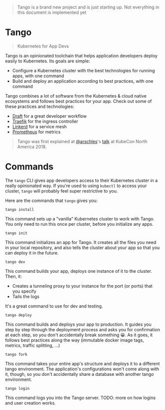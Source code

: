 >Tango is a brand new project and is just starting up. Not everything in this document is implemented yet

# Tango

>Kubernetes for App Devs

Tango is an opinionated toolchain that helps application developers deploy easily to Kubernetes. Its goals are simple:

- Configure a Kubernetes cluster with the best technologies for running apps, with one command
- Build and deploy an application according to best practices, with one command

Tango combines a lot of software from the Kubernetes & cloud native ecosystems and follows best practices for your app. Check out some of these practices and technologies:

- [Draft](https://draft.sh) for a great developer workflow
- [Traefik](https://traefik.io/) for the ingress controller
- [Linkerd](https://linkerd.io/) for a service mesh
- [Prometheus](https://prometheus.io/) for metrics

>Tango was first explained at [@arschles](https://twitter.com/arschles)'s [talk](https://arschles.com/kubecon2018) at KubeCon North America 2018.

# Commands

The `tango` CLI gives app developers access to their Kubernetes cluster in a really opinionated way. If you're used to using `kubectl` to access your cluster, `tango` will probably feel super restrictive to you.

Here are the commands that `tango` gives you:

```console
tango install
```

This command sets up a "vanilla" Kubernetes cluster to work with Tango. You only need to run this once per cluster, before you initialize any apps.

```console
tango init
```

This command initializes an app for Tango. It creates all the files you need in your local repository, and also tells the cluster about your app so that you can deploy it in the future.

```console
tango dev
```

This command builds your app, deploys one instance of it to the cluster. Then, it:

- Creates a tunneling proxy to your instance for the port (or ports) that you specify
- Tails the logs

It's a great command to use for dev and testing.

```console
tango deploy
```

This command builds and deploys your app to production. It guides you step by step through the deployment process and asks you for confirmation at each step, so you don't accidentally break something :grinning:. As it goes, it follows best practices along the way (immutable docker image tags, metrics, traffic splitting, ...)

```console
tango fork
```

This command takes your entire app's structure and deploys it to a different tango environment. The application's configurations won't come along with it, though, so you don't accidentally share a database with another tango environment.

```console
tango login
```

This command logs you into the Tango server. TODO: more on how logins and user creation works.
